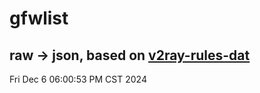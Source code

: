 # gfwlist
## raw -> json, based on [v2ray-rules-dat](https://github.com/Loyalsoldier/v2ray-rules-dat)
Fri Dec  6 06:00:53 PM CST 2024


